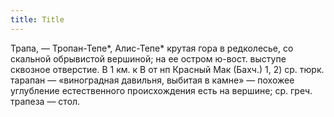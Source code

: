 ```yaml
---
title: Title
---
```


Трапа, — Тропан-Тепе*, Алис-Тепе* крутая гора в редколесье, со скальной
обрывистой вершиной; на ее остром ю-вост. выступе сквозное отверстие. В 1 км. к
В от нп Красный Мак (Бахч.) 1, 2) ср. тюрк. тарапан — «виноградная давильня,
выбитая в камне» — похожее углубление естественного происхождения есть на
вершине; ср. греч. трапеза — стол.
